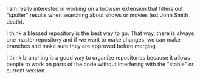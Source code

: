 I am really interested in working on a browser extension that filters out "spoiler" results when searching about shows or movies (ex: John Smith death). 

I think a blessed repository is the best way to go. That way, there is always one master repository and if we want to make changes, we can make branches and make sure they are approved before merging. 

I think branching is a good way to organize repositories because it allows people to work on parts of the code without interfering with the "stable" or current version.